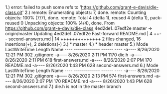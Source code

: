 1.) error: failed to push some refs to 'https://github.com/grant-e-davis/die-class.git'
2.) remote: Enumerating objects: 7, done.
    remote: Counting objects: 100% (7/7), done.
    remote: Total 4 (delta 1), reused 4 (delta 1), pack-reused 0
    Unpacking objects: 100% (4/4), done.
    From https://github.com/grant-e-davis/die-class
       4ed2de1..07edf2e  master     -> origin/master
    Updating 4ed2de1..07edf2e
    Fast-forward
    README.md         |  4 ++--
    second-answers.md | 14 ++++++++++++++
    2 files changed, 16 insertions(+), 2 deletions(-)
3.) * master
4.) * header
      master
5.) Mode                LastWriteTime         Length Name
    ----                -------------         ------ ----
    -a----        8/26/2020  12:21 PM            302 .gitignore
    -a----        8/26/2020   2:11 PM           1170 die.h
    -a----        8/26/2020   2:11 PM            618 first-answers.md
    -a----        8/26/2020   2:07 PM            170 README.md
    -a----        8/26/2020   1:43 PM            628 second-answers.md
6.) Mode                LastWriteTime         Length Name
    ----                -------------         ------ ----
    -a----        8/26/2020  12:21 PM            302 .gitignore
    -a----        8/26/2020   2:13 PM            574 first-answers.md
    -a----        8/26/2020   2:07 PM            170 README.md
    -a----        8/26/2020   1:43 PM            628 second-answers.md
7.) die.h is not in the master branch
    
